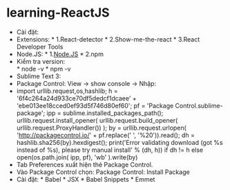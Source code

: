 # learning-ReactJS
* Cài đặt: 
* Extensions: 	*  1.React-detector
				*  2.Show-me-the-react
				*  3.React Developer Tools
* Node.JS:		*  1.[Node.JS](https://nodejs.org/en/)
				*  2.npm
* Kiểm tra version: 	
				*  node -v
				*  npm -v
* Sublime Text 3:	
*  Package Control: View -> show console -> Nhập: 
*  import urllib.request,os,hashlib; h = '6f4c264a24d933ce70df5dedcf1dcaee' + 'ebe013ee18cced0ef93d5f746d80ef60'; pf = 'Package Control.sublime-package'; ipp = sublime.installed_packages_path(); urllib.request.install_opener( urllib.request.build_opener( urllib.request.ProxyHandler()) ); by = urllib.request.urlopen( 'http://packagecontrol.io/' + pf.replace(' ', '%20')).read(); dh = hashlib.sha256(by).hexdigest(); print('Error validating download (got %s instead of %s), please try manual install' % (dh, h)) if dh != h else open(os.path.join( ipp, pf), 'wb' ).write(by)
*  Tab Preferences xuất hiện thẻ Package Control.
* Vào Package Control chọn: Package Control: Install Package
* Cài đặt: 		*  Babel
				*  JSX
				*  Babel Snippets
				*  Emmet
				
				